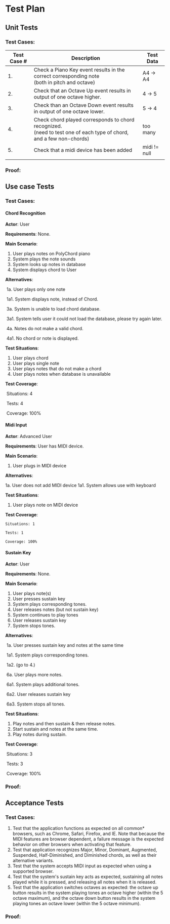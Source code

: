 # Test Plan

## Unit Tests

### Test Cases:

| Test Case # | Description                                                  | Test Data |
| ----------- | ------------------------------------------------------------ | --------- |
| 1.          | Check a Piano Key event results in the correct corresponding note <br />(both in pitch and octave) | A4 -> A4  |
| 2.          | Check that an Octave Up event results in output of one octave higher. | 4 -> 5    |
| 3.          | Check than an Octave Down event results in output of one octave lower. | 5 -> 4    |
| 4.          | Check chord played corresponds to chord recognized.<br />(need to test one of each type of chord, and a few non-chords) | too many  |
| 5.          | Check that a midi device has been added | midi != null  |
|             |                                                              |           |

### Proof:

## Use case Tests

### Test Cases:

#### Chord Recognition

**Actor**: User

**Requirements**: None.

**Main Scenario**:

1. User plays notes on PolyChord piano
2. System plays the note sounds
3. System looks up notes in database
4. System displays chord to User

**Alternatives**:

​	1a. User plays only one note

​	1a1. System displays note, instead of Chord.

​	3a. System is unable to load chord database.

​	3a1. System tells user it could not load the database, please try again later.

​	4a. Notes do not make a valid chord.

​	4a1. No chord or note is displayed.

**Test Situations**:

1. User plays chord
2. User plays single note
3. User plays notes that do not make a chord
4. User plays notes when database is unavailable

**Test Coverage**:

​	Situations: 4

​	Tests: 4

​	Coverage: 100%

#### Midi Input

**Actor**: Advanced User

**Requirements**: User has MIDI device.

**Main Scenario**:

1. User plugs in MIDI device 

**Alternatives**:

1a. User does not add MIDI device
1a1. System allows use with keyboard

**Test Situations**:

1. User plays note on MIDI device

**Test Coverage**:

	Situations: 1
	
	Tests: 1
	
	Coverage: 100%

#### Sustain Key

**Actor**: User

**Requirements**: None.

**Main Scenario**:

1. User plays note(s)
2. User presses sustain key
3. System plays corresponding tones.
4. User releases notes (but not sustain key)
5. System continues to play tones
6. User releases sustain key
7. System stops tones.

**Alternatives**:

​	1a. User presses sustain key and notes at the same time

​	1a1. System plays corresponding tones.

​	1a2. (go to 4.)

​	6a. User plays more notes.

​	6a1. System plays additional tones.

​	6a2. User releases sustain key

​	6a3. System stops all tones.

**Test Situations**:

1. Play notes and then sustain & then release notes.
2. Start sustain and notes at the same time.
3. Play notes during sustain.

**Test Coverage**:

​	Situations: 3

​	Tests: 3

​	Coverage: 100%

### Proof:

## Acceptance Tests

### Test Cases:

1. Test that the application functions as expected on all common* browsers, such as Chrome, Safari, Firefox, and IE. Note that because the MIDI features are browser dependent, a failure message is the expected behavior on other browsers when activating that feature.
2. Test that application recognizes Major, Minor, Dominant, Augmented, Suspended, Half-Diminished, and Diminished chords, as well as their alternative variants.
3. Test that the system accepts MIDI input as expected when using a supported browser.
4. Test that the system's sustain key acts as expected, sustaining all notes played while it is pressed, and releasing all notes when it is released.
5. Test that the application switches octaves as expected: the octave up button results in the system playing tones an octave higher (within the 5 octave maximum), and the octave down button results in the system playing tones an octave lower (within the 5 octave minimum).

### Proof:

